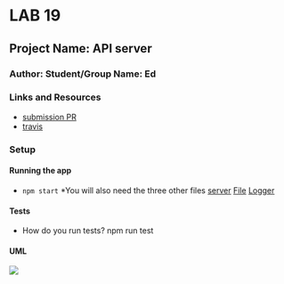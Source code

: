 # LAB 19

## Project Name: API server

### Author: Student/Group Name: Ed

### Links and Resources
* [submission PR](https://github.com/EdDearment-401-advanced-javascript/lab19API/pull/1)
* [travis](https://travis-ci.com/EdDearment-401-advanced-javascript/lab19API)

### Setup

#### Running the app
* `npm start`
*You will also need the three other files
[server](https://github.com/EdDearment-401-advanced-javascript/lab19Server)
[File](https://github.com/EdDearment-401-advanced-javascript/lab19file)
[Logger](https://github.com/EdDearment-401-advanced-javascript/lab19Logger)
  
#### Tests
* How do you run tests?
 npm run test

#### UML
![](https://drive.google.com/file/d/1Cd5tubn-61h489acmTG6qLEm3BSiZsdD/view?usp=sharing)
